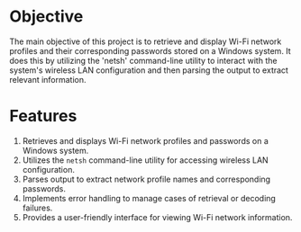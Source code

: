 # Objective
The main objective of this project is to retrieve and display Wi-Fi network profiles and their corresponding passwords stored on a Windows system. It does this by utilizing the 'netsh' command-line utility to interact with the system's wireless LAN configuration and then parsing the output to extract relevant information. 

# Features
1. Retrieves and displays Wi-Fi network profiles and passwords on a Windows system.
2. Utilizes the `netsh` command-line utility for accessing wireless LAN configuration.
3. Parses output to extract network profile names and corresponding passwords.
4. Implements error handling to manage cases of retrieval or decoding failures.
5. Provides a user-friendly interface for viewing Wi-Fi network information.
